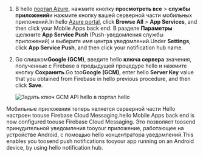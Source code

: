 
1. <span data-ttu-id="2cf26-101">В hello [портал Azure](https://portal.azure.com/), нажмите кнопку **просмотреть все** > **службы приложений**и нажмите кнопку вашей серверной части мобильных приложений.</span><span class="sxs-lookup"><span data-stu-id="2cf26-101">In hello [Azure portal](https://portal.azure.com/), click **Browse All** > **App Services**, and then click your Mobile Apps back end.</span></span> <span data-ttu-id="2cf26-102">В разделе **Параметры** щелкните **App Service Push** (Push-уведомления службы приложений) и выберите имя центра уведомлений.</span><span class="sxs-lookup"><span data-stu-id="2cf26-102">Under **Settings**, click **App Service Push**, and then click your notification hub name.</span></span>
2. <span data-ttu-id="2cf26-103">Go слишком**Google (GCM)**, введите hello **ключа сервера** значения, полученные с Firebase в предыдущей процедуре hello и нажмите кнопку **Сохранить**.</span><span class="sxs-lookup"><span data-stu-id="2cf26-103">Go too**Google (GCM)**, enter hello **Server Key** value that you obtained from Firebase in hello previous procedure, and then click **Save**.</span></span>

    ![Задать ключ GCM API hello в портал hello](./media/app-service-mobile-android-configure-push/mobile-push-api-key.png)

<span data-ttu-id="2cf26-105">Мобильные приложения теперь является серверной части Hello настроен toouse Firebase Cloud Messaging.</span><span class="sxs-lookup"><span data-stu-id="2cf26-105">hello Mobile Apps back end is now configured toouse Firebase Cloud Messaging.</span></span> <span data-ttu-id="2cf26-106">Это позволяет toosend принудительной уведомления tooyour приложение, работающее на устройстве Android, с помощью hello концентратора уведомлений.</span><span class="sxs-lookup"><span data-stu-id="2cf26-106">This enables you toosend push notifications tooyour app running on an Android device, by using hello notification hub.</span></span>

<!-- URLs. -->


<!-- images -->
